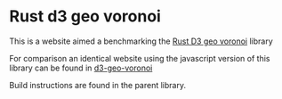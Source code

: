 # Rust d3 geo voronoi

This is a website aimed a benchmarking the [Rust D3 geo voronoi](<https://github.com/martinfrances107/rust_d3_geo_voronoi>) library

For comparison an identical website using the javascript version of this library can be found in [d3-geo-voronoi](https://github.com/Fil/d3-geo-voronoi)

Build instructions are found in the parent library.
